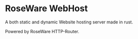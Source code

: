 # RoseWare WebHost
A both static and dynamic Website hosting server made in rust.

Powered by RoseWare HTTP-Router.
